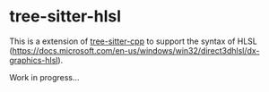 tree-sitter-hlsl
==================

This is a extension of [tree-sitter-cpp](https://github.com/tree-sitter/tree-sitter-cpp) to support
the syntax of HLSL (https://docs.microsoft.com/en-us/windows/win32/direct3dhlsl/dx-graphics-hlsl).

Work in progress...
